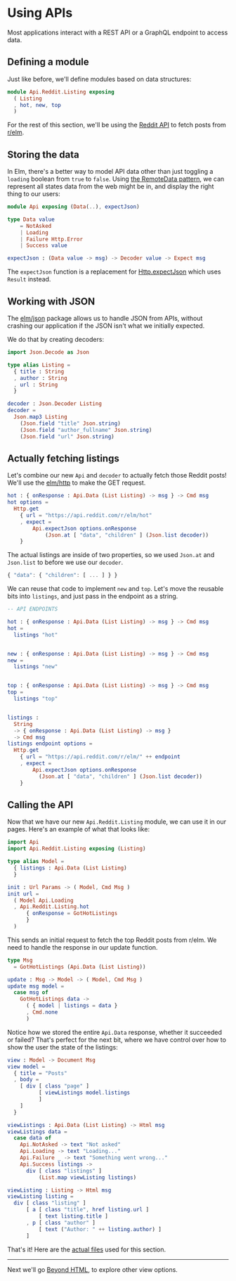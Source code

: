 # Using APIs

Most applications interact with a REST API or a GraphQL endpoint to access data.

## Defining a module

Just like before, we'll define modules based on data structures:

```elm
module Api.Reddit.Listing exposing
  ( Listing
  , hot, new, top
  )
```

For the rest of this section, we'll be using the [Reddit API](https://www.reddit.com/dev/api/#GET_hot) to fetch posts from [r/elm](https://www.reddit.com/r/elm).

## Storing the data

In Elm, there's a better way to model API data other than just toggling a `loading` boolean from `true` to `false`. Using [the RemoteData pattern](https://www.youtube.com/watch?v=NLcRzOyrH08), we can represent all states data from the web might be in, and display the right thing to our users:

```elm
module Api exposing (Data(..), expectJson)

type Data value
    = NotAsked
    | Loading
    | Failure Http.Error
    | Success value

expectJson : (Data value -> msg) -> Decoder value -> Expect msg
```

The `expectJson` function is a replacement for [Http.expectJson](https://package.elm-lang.org/packages/elm/http/latest/Http#expectJson) which uses `Result` instead.

## Working with JSON

The [elm/json](https://package.elm-lang.org/packages/elm/json/latest) package allows us to handle JSON from APIs, without crashing our application if the JSON isn't what we initially expected.

We do that by creating decoders:

```elm
import Json.Decode as Json

type alias Listing =
  { title : String
  , author : String
  , url : String
  }

decoder : Json.Decoder Listing
decoder =
  Json.map3 Listing
    (Json.field "title" Json.string)
    (Json.field "author_fullname" Json.string)
    (Json.field "url" Json.string)
```

## Actually fetching listings

Let's combine our new `Api` and `decoder` to actually fetch those Reddit posts! We'll use the [elm/http](https://package.elm-lang.org/packages/elm/http/latest) to make the GET request.

```elm
hot : { onResponse : Api.Data (List Listing) -> msg } -> Cmd msg
hot options =
  Http.get
    { url = "https://api.reddit.com/r/elm/hot"
    , expect =
        Api.expectJson options.onResponse
            (Json.at [ "data", "children" ] (Json.list decoder))
    }
```

The actual listings are inside of two properties, so we used `Json.at` and `Json.list` to before we use our `decoder`.

```javascript
{ "data": { "children": [ ... ] } }
```

We can reuse that code to implement `new` and `top`. Let's move the reusable bits into `listings`, and just pass in the endpoint as a string.

```elm
-- API ENDPOINTS

hot : { onResponse : Api.Data (List Listing) -> msg } -> Cmd msg
hot =
  listings "hot"


new : { onResponse : Api.Data (List Listing) -> msg } -> Cmd msg
new =
  listings "new"


top : { onResponse : Api.Data (List Listing) -> msg } -> Cmd msg
top =
  listings "top"


listings :
  String
  -> { onResponse : Api.Data (List Listing) -> msg }
  -> Cmd msg
listings endpoint options =
  Http.get
    { url = "https://api.reddit.com/r/elm/" ++ endpoint
    , expect =
        Api.expectJson options.onResponse
          (Json.at [ "data", "children" ] (Json.list decoder))
    }
```

## Calling the API

Now that we have our new `Api.Reddit.Listing` module, we can use it in our pages. Here's an example of what that looks like:

```elm
import Api
import Api.Reddit.Listing exposing (Listing)

type alias Model =
  { listings : Api.Data (List Listing)
  }

init : Url Params -> ( Model, Cmd Msg )
init url =
  ( Model Api.Loading
  , Api.Reddit.Listing.hot
      { onResponse = GotHotListings
      }
  )
```

This sends an initial request to fetch the top Reddit posts from r/elm. We need to handle the response in our update function.

```elm
type Msg
  = GotHotListings (Api.Data (List Listing))

update : Msg -> Model -> ( Model, Cmd Msg )
update msg model =
  case msg of
    GotHotListings data ->
      ( { model | listings = data }
      , Cmd.none
      )
```

Notice how we stored the entire `Api.Data` response, whether it succeeded or failed? That's perfect for the next bit, where we have control over how to show the user the state of the listings:

```elm
view : Model -> Document Msg
view model =
  { title = "Posts"
  , body =
    [ div [ class "page" ]
          [ viewListings model.listings
          ]
    ]
  }

viewListings : Api.Data (List Listing) -> Html msg
viewListings data =
  case data of
    Api.NotAsked -> text "Not asked"
    Api.Loading -> text "Loading..."
    Api.Failure _ -> text "Something went wrong..."
    Api.Success listings ->
      div [ class "listings" ]
          (List.map viewListing listings)

viewListing : Listing -> Html msg
viewListing listing =
  div [ class "listing" ]
      [ a [ class "title", href listing.url ]
          [ text listing.title ]
      , p [ class "author" ]
          [ text ("Author: " ++ listing.author) ]
      ]
```

That's it! Here are the [actual files](https://gist.github.com/ryannhg/3ce83ec17ed473717e5604c7047e4d2c) used for this section.

---

Next we'll go [Beyond HTML](/guide/beyond-html), to explore other view options.